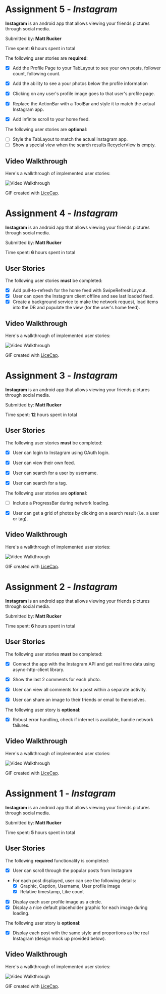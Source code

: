 # Assignment 5 - *Instagram*

**Instagram** is an android app that allows viewing your friends pictures through social media.

Submitted by: **Matt Rucker**

Time spent: **6** hours spent in total

The following user stories are **required**:

* [x] Add the Profile Page to your TabLayout to see your own posts, follower count, following count.
* [x] Add the ability to see a your photos below the profile information
* [x] Clicking on any user's profile image goes to that user's profile page.
* [x] Replace the ActionBar with a ToolBar and style it to match the actual Instagram app.
* [x] Add infinite scroll to your home feed.


The following user stories are **optional**:

* [ ] Style the TabLayout to match the actual Instagram app.
* [ ] Show a special view when the search results RecyclerView is empty.

## Video Walkthrough 

Here's a walkthrough of implemented user stories:

<img src='instagram-demo-5.gif' title='Video Walkthrough' width='' alt='Video Walkthrough' />

GIF created with [LiceCap](http://www.cockos.com/licecap/).

# Assignment 4 - *Instagram*

**Instagram** is an android app that allows viewing your friends pictures through social media.

Submitted by: **Matt Rucker**

Time spent: **6** hours spent in total

## User Stories
The following user stories **must** be completed:

* [x] Add pull-to-refresh for the home feed with SwipeRefreshLayout.
* [x] User can open the Instagram client offline and see last loaded feed.
* [x] Create a background service to make the network request, load items into the DB and populate the view (for the user's home feed).

## Video Walkthrough 

Here's a walkthrough of implemented user stories:

<img src='instagram-demo-4.gif' title='Video Walkthrough' width='' alt='Video Walkthrough' />

GIF created with [LiceCap](http://www.cockos.com/licecap/).

# Assignment 3 - *Instagram*

**Instagram** is an android app that allows viewing your friends pictures through social media.

Submitted by: **Matt Rucker**

Time spent: **12** hours spent in total

## User Stories
The following user stories **must** be completed:

* [x] User can login to Instagram using OAuth login.
* [x] User can view their own feed.
* [x] User can search for a user by username.
* [x] User can search for a tag.


The following user stories are **optional**:

* [ ] Include a ProgressBar during network loading.
* [x] User can get a grid of photos by clicking on a search result (i.e. a user or tag).


## Video Walkthrough 

Here's a walkthrough of implemented user stories:

<img src='instagram-demo-3.gif' title='Video Walkthrough' width='' alt='Video Walkthrough' />

GIF created with [LiceCap](http://www.cockos.com/licecap/).

# Assignment 2 - *Instagram*

**Instagram** is an android app that allows viewing your friends pictures through social media.

Submitted by: **Matt Rucker**

Time spent: **6** hours spent in total

## User Stories
The following user stories **must** be completed:

* [x] Connect the app with the Instagram API and get real time data using async-http-client library.
* [x] Show the last 2 comments for each photo.
* [x] User can view all comments for a post within a separate activity.
* [x] User can share an image to their friends or email to themselves.


The following user story is **optional**:

* [x] Robust error handling, check if internet is available, handle network failures.

## Video Walkthrough 

Here's a walkthrough of implemented user stories:

<img src='instagram-demo-2.gif' title='Video Walkthrough' width='' alt='Video Walkthrough' />

GIF created with [LiceCap](http://www.cockos.com/licecap/).


# Assignment 1 - *Instagram*

**Instagram** is an android app that allows viewing your friends pictures through social media.

Submitted by: **Matt Rucker**

Time spent: **5** hours spent in total

## User Stories

The following **required** functionality is completed:

* [x] User can scroll through the popular posts from Instagram
* For each post displayed, user can see the following details:
  * [x] Graphic, Caption, Username, User profile image
  * [x] Relative timestamp, Like count

* [x] Display each user profile image as a circle.
* [x] Display a nice default placeholder graphic for each image during loading.

The following user story is **optional**:

* [x] Display each post with the same style and proportions as the real Instagram (design mock up provided below).


## Video Walkthrough 

Here's a walkthrough of implemented user stories:

<img src='instagram-demo.gif' title='Video Walkthrough' width='' alt='Video Walkthrough' />

GIF created with [LiceCap](http://www.cockos.com/licecap/).

